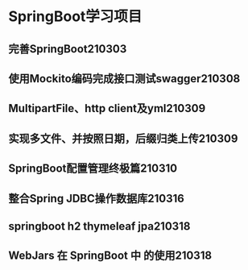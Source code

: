 # SpringBoot学习项目

## 完善SpringBoot210303

## 使用Mockito编码完成接口测试swagger210308

##  MultipartFile、http client及yml210309

## 实现多文件、并按照日期，后缀归类上传210309

## SpringBoot配置管理终极篇210310

## 整合Spring JDBC操作数据库210316

## springboot h2 thymeleaf jpa210318

## WebJars 在 SpringBoot 中 的使⽤210318